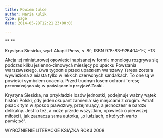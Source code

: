 ```yaml
---
title: Powiem Julce
author: Maria Kulik
type: page
date: 2014-05-28T12:21:23+00:00

---
```

** **

Krystyna Siesicka, wyd. Akapit Press, s. 80, ISBN 978-83-926404-1-7, +13

Akcja tej miniaturowej opowieści napisanej w formie monologu rozgrywa się podczas kilku jesienno-zimowych miesięcy po upadku Powstania Warszawskiego. Dwa tygodnie przed upadkiem Warszawy Teresa została wywieziona z miasta tylko w lekkich czerwonych sandałkach. To one są w powieści symbolem ocalenia. Przed trudnym losem ochroni Teresę przeradzająca się w poświęcenie przyjaźń Zośki.

Krystyna Siesicka, na przykładzie losów jednostki, podejmuje ważny wątek historii Polski, gdy jeden okupant zamieniał się miejscami z drugim. Potrafi pisać o tym w sposób prawdziwy, przejmujący, a jednocześnie bardzo delikatny. Jest to też, a może przede wszystkim, opowieść o pierwszej miłości i, jak zaznacza sama autorka, „o ludziach, o których warto pamiętać”.

WYRÓŻNIENIE LITERACKIE KSIĄŻKA ROKU 2008

&nbsp;